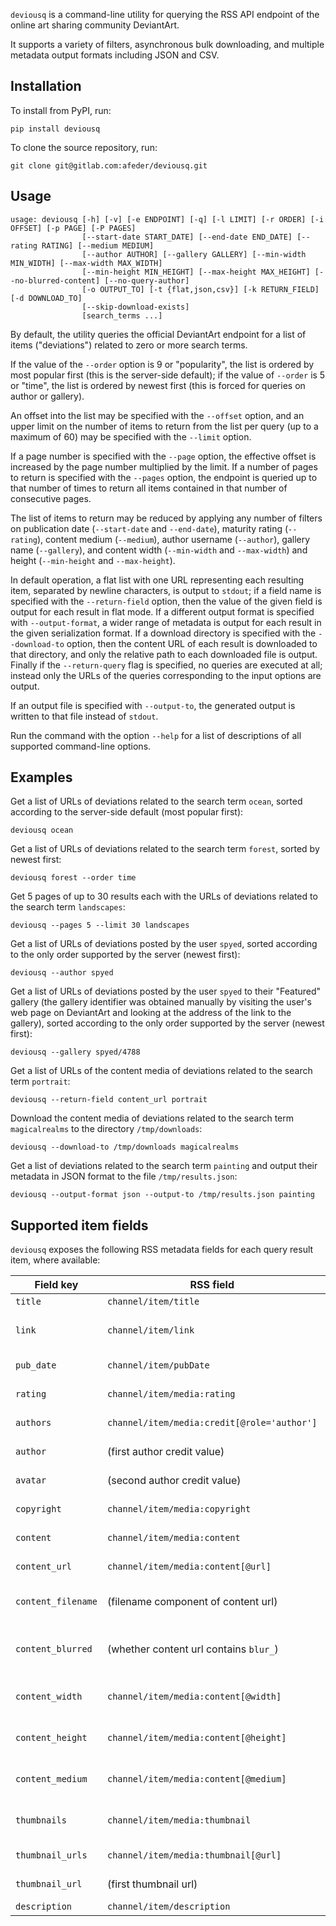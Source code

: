 `deviousq` is a command-line utility for querying the RSS API endpoint of the
online art sharing community DeviantArt.

It supports a variety of filters, asynchronous bulk downloading, and multiple
metadata output formats including JSON and CSV.

## Installation
To install from PyPI, run:

```
pip install deviousq
```

To clone the source repository, run:

```
git clone git@gitlab.com:afeder/deviousq.git
```

## Usage
```
usage: deviousq [-h] [-v] [-e ENDPOINT] [-q] [-l LIMIT] [-r ORDER] [-i OFFSET] [-p PAGE] [-P PAGES]
                [--start-date START_DATE] [--end-date END_DATE] [--rating RATING] [--medium MEDIUM]
                [--author AUTHOR] [--gallery GALLERY] [--min-width MIN_WIDTH] [--max-width MAX_WIDTH]
                [--min-height MIN_HEIGHT] [--max-height MAX_HEIGHT] [--no-blurred-content] [--no-query-author]
                [-o OUTPUT_TO] [-t {flat,json,csv}] [-k RETURN_FIELD] [-d DOWNLOAD_TO]
                [--skip-download-exists]
                [search_terms ...]
```

By default, the utility queries the official DeviantArt endpoint for a list of
items ("deviations") related to zero or more search terms.

If the value of the `--order` option is 9 or "popularity", the list is ordered
by most popular first (this is the server-side default); if the value of
`--order` is 5 or "time", the list is ordered by newest first (this is forced
for queries on author or gallery).

An offset into the list may be specified with the `--offset` option, and an
upper limit on the number of items to return from the list per query (up to a
maximum of 60) may be specified with the `--limit` option.

If a page number is specified with the `--page` option, the effective offset is
increased by the page number multiplied by the limit. If a number of pages to
return is specified with the `--pages` option, the endpoint is queried up to
that number of times to return all items contained in that number of consecutive
pages.

The list of items to return may be reduced by applying any number of filters on
publication date (`--start-date` and `--end-date`), maturity rating
(`--rating`), content medium (`--medium`), author username (`--author`), gallery
name (`--gallery`), and content width (`--min-width` and `--max-width`) and
height (`--min-height` and `--max-height`).

In default operation, a flat list with one URL representing each resulting
item, separated by newline characters, is output to `stdout`; if a field name
is specified with the `--return-field` option, then the value of the given
field is output for each result in flat mode. If a different output format
is specified with `--output-format`, a wider range of metadata is output for
each result in the given serialization format. If a download directory is
specified with the `--download-to` option, then the content URL of each result
is downloaded to that directory, and only the relative path to each
downloaded file is output. Finally if the `--return-query` flag is specified,
no queries are executed at all; instead only the URLs of the queries
corresponding to the input options are output.

If an output file is specified with `--output-to`, the generated output is
written to that file instead of `stdout`.

Run the command with the option `--help` for a list of descriptions of all
supported command-line options.

## Examples
Get a list of URLs of deviations related to the search term `ocean`, sorted
according to the server-side default (most popular first):

```
deviousq ocean
```

Get a list of URLs of deviations related to the search term `forest`, sorted by
newest first:

```
deviousq forest --order time
```

Get 5 pages of up to 30 results each with the URLs of deviations related to the
search term `landscapes`:

```
deviousq --pages 5 --limit 30 landscapes
```

Get a list of URLs of deviations posted by the user `spyed`, sorted according to
the only order supported by the server (newest first):

```
deviousq --author spyed
```

Get a list of URLs of deviations posted by the user `spyed` to their "Featured"
gallery (the gallery identifier was obtained manually by visiting the user's
web page on DeviantArt and looking at the address of the link to the gallery),
sorted according to the only order supported by the server (newest first):

```
deviousq --gallery spyed/4788
```

Get a list of URLs of the content media of deviations related to the search term
`portrait`:

```
deviousq --return-field content_url portrait
```

Download the content media of deviations related to the search term
`magicalrealms` to the directory `/tmp/downloads`:

```
deviousq --download-to /tmp/downloads magicalrealms
```

Get a list of deviations related to the search term `painting` and output their
metadata in JSON format to the file `/tmp/results.json`:

```
deviousq --output-format json --output-to /tmp/results.json painting
```

## Supported item fields
`deviousq` exposes the following RSS metadata fields for each query result item,
where available:

| Field key          | RSS field                                   | Description                       |
|--------------------|---------------------------------------------|-----------------------------------|
| `title`            | `channel/item/title`                        | Title                             |
| `link`             | `channel/item/link`                         | Item information page URL         |
| `pub_date`         | `channel/item/pubDate`                      | Publication date                  |
| `rating`           | `channel/item/media:rating`                 | Maturity rating                   |
| `authors`          | `channel/item/media:credit[@role='author']` | Author information                |
| `author`           | (first author credit value)                 | Author username                   |
| `avatar`           | (second author credit value)                | Author avatar URL                 |
| `copyright`        | `channel/item/media:copyright`              | Copyright notice                  |
| `content`          | `channel/item/media:content`                | Content attributes                |
| `content_url`      | `channel/item/media:content[@url]`          | Content media URL                 |
| `content_filename` | (filename component of content url)         | Content media filename            |
| `content_blurred`  | (whether content url contains `blur_`)      | Content blurred (for-pay content) |
| `content_width`    | `channel/item/media:content[@width]`        | Content media width               |
| `content_height`   | `channel/item/media:content[@height]`       | Content media height              |
| `content_medium`   | `channel/item/media:content[@medium]`       | Content media medium              |
| `thumbnails`       | `channel/item/media:thumbnail`              | Attributes of each thumbnail      |
| `thumbnail_urls`   | `channel/item/media:thumbnail[@url]`        | URLs of thumbnails                |
| `thumbnail_url`    | (first thumbnail url)                       | URL of first thumbnail            |
| `description`      | `channel/item/description`                  | Description                       |
